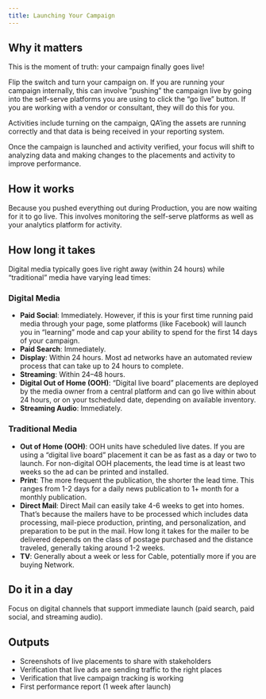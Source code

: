 ```yaml
---
title: Launching Your Campaign
---
```


## Why it matters

This is the moment of truth: your campaign finally goes live!

Flip the switch and turn your campaign on. If you are running your campaign internally, this can involve “pushing” the campaign live by going into the self-serve platforms you are using to click the “go live” button. If you are working with a vendor or consultant, they will do this for you.

Activities include turning on the campaign, QA’ing the assets are running correctly and that data is being received in your reporting system.

Once the campaign is launched and activity verified, your focus will shift to analyzing data and making changes to the placements and activity to improve performance.

## How it works

Because you pushed everything out during Production, you are now waiting for it to go live. This involves monitoring the self-serve platforms as well as your analytics platform for activity.

## How long it takes

Digital media typically goes live right away (within 24 hours) while “traditional” media have varying lead times:

### Digital Media

- **Paid Social**: Immediately. However, if this is your first time running paid media through your page, some platforms (like Facebook) will launch you in “learning” mode and cap your ability to spend for the first 14 days of your campaign.
- **Paid Search**: Immediately.
- **Display**: Within 24 hours. Most ad networks have an automated review process that can take up to 24 hours to complete.
- **Streaming**: Within 24–48 hours.
- **Digital Out of Home (OOH)**: “Digital live board” placements are deployed by the media owner from a central platform and can go live within about 24 hours, or on your tscheduled date, depending on available inventory.
- **Streaming Audio**: Immediately.

### Traditional Media

- **Out of Home (OOH)**: OOH units have scheduled live dates. If you are using a “digital live board” placement it can be as fast as a day or two to launch. For non-digital OOH placements, the lead time is at least two weeks so the ad can be printed and installed.
- **Print**: The more frequent the publication, the shorter the lead time. This ranges from 1-2 days for a daily news publication to 1+ month for a monthly publication.
- **Direct Mail**: Direct Mail can easily take 4-6 weeks to get into homes. That’s because the mailers have to be processed which includes data processing, mail-piece production, printing, and personalization, and preparation to be put in the mail. How long it takes for the mailer to be delivered depends on the class of postage purchased and the distance traveled, generally taking around 1-2 weeks.
- **TV**: Generally about a week or less for Cable, potentially more if you are buying Network.

## Do it in a day

Focus on digital channels that support immediate launch (paid search, paid social, and streaming audio).

## Outputs

- Screenshots of live placements to share with stakeholders
- Verification that live ads are sending traffic to the right places
- Verification that live campaign tracking is working
- First performance report (1 week after launch)
